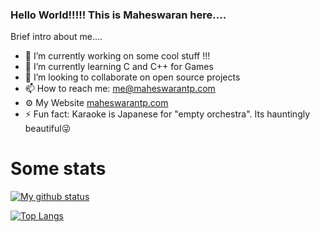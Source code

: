 ### Hello World!!!!! This is Maheswaran here....
<!-- **coding-geek1711/coding-geek1711** is a ✨ _special_ ✨ repository because its `README.md` (this file) appears on your GitHub profile. -->

Brief intro about me....

- 🔭 I’m currently working on some cool stuff !!!
- 🌱 I’m currently learning C and C++ for Games
- 👯 I’m looking to collaborate on open source projects
- 📫 How to reach me: <a href="mailto:me@maheswarantp.com">me@maheswarantp.com</a>
- ⚙️ My Website <a href="https://www.maheswarantp.com/">maheswarantp.com</a>
- ⚡ Fun fact: Karaoke is Japanese for "empty orchestra". Its hauntingly beautiful😜

# Some stats
<u> [![My github status](https://github-readme-stats.vercel.app/api?username=coding-geek1711&show_icons=true&count_private=true&hide=stars&theme=dark)](https://github.com/coding-geek1711)
</u>

 <u> [![Top Langs](https://github-readme-stats.vercel.app/api/top-langs/?username=coding-geek1711&hide=jupyter+notebook&layout=compact&theme=dark)](https://github.com/coding-geek1711) </u>
